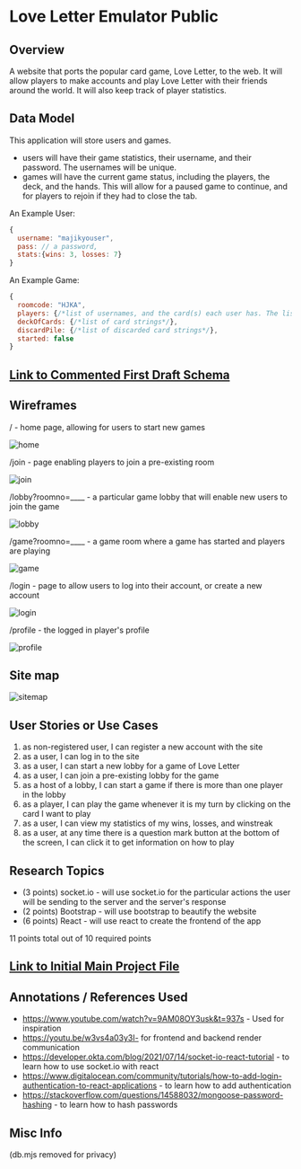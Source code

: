 # Love Letter Emulator Public
## Overview

A website that ports the popular card game, Love Letter, to the web. It will allow players to make accounts and play Love Letter with their friends around the world. It will also keep track of player statistics.

## Data Model

This application will store users and games.
* users will have their game statistics, their username, and their password. The usernames will be unique.
* games will have the current game status, including the players, the deck, and the hands. This will allow for a paused game to continue, and for players to rejoin if they had to close the tab.

An Example User:

```javascript
{
  username: "majikyouser",
  pass: // a password,
  stats:{wins: 3, losses: 7}
}
```

An Example Game:

```javascript
{
  roomcode: "HJKA",
  players: {/*list of usernames, and the card(s) each user has. The list is in the player turn order. The current player's turn is the player with 2 cards in their hand*/},
  deckOfCards: {/*list of card strings*/},
  discardPile: {/*list of discarded card strings*/},
  started: false
}
```

## [Link to Commented First Draft Schema](db.mjs) 

## Wireframes

/ - home page, allowing for users to start new games

![home](documentation/home.png)

/join - page enabling players to join a pre-existing room

![join](documentation/joinroom.png)


/lobby?roomno=____ - a particular game lobby that will enable new users to join the game

![lobby](documentation/lobby.png)

/game?roomno=____ - a game room where a game has started and players are playing

![game](documentation/game.png)

/login - page to allow users to log into their account, or create a new account

![login](documentation/login.png)

/profile - the logged in player's profile

![profile](documentation/profile.png)

## Site map

![sitemap](documentation/sitemap.png)

## User Stories or Use Cases

1. as non-registered user, I can register a new account with the site
2. as a user, I can log in to the site
3. as a user, I can start a new lobby for a game of Love Letter
4. as a user, I can join a pre-existing lobby for the game
5. as a host of a lobby, I can start a game if there is more than one player in the lobby
6. as a player, I can play the game whenever it is my turn by clicking on the card I want to play
7. as a user, I can view my statistics of my wins, losses, and winstreak
8. as a user, at any time there is a question mark button at the bottom of the screen, I can click it to get information on how to play

## Research Topics

* (3 points) socket.io - will use socket.io for the particular actions the user will be sending to the server and the server's response
* (2 points) Bootstrap - will use bootstrap to beautify the website
* (6 points) React - will use react to create the frontend of the app

11 points total out of 10 required points


## [Link to Initial Main Project File](app.mjs) 

## Annotations / References Used

* https://www.youtube.com/watch?v=9AM08OY3usk&t=937s - Used for inspiration
* https://youtu.be/w3vs4a03y3I- for frontend and backend render communication
* https://developer.okta.com/blog/2021/07/14/socket-io-react-tutorial - to learn how to use socket.io with react
* https://www.digitalocean.com/community/tutorials/how-to-add-login-authentication-to-react-applications - to learn how to add authentication
* https://stackoverflow.com/questions/14588032/mongoose-password-hashing - to learn how to hash passwords

## Misc Info
(db.mjs removed for privacy)
